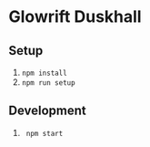 # Glowrift Duskhall

## Setup

1. `npm install`
1. `npm run setup`

## Development

1. ` npm start`
